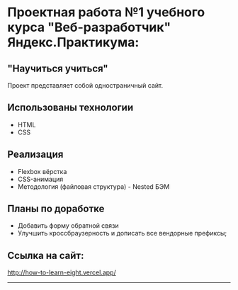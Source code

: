 # Проектная работа №1 учебного курса "Веб-разработчик" Яндекс.Практикума:
"Научиться учиться"
---

Проект представляет собой одностраничный сайт.

## Использованы технологии
* HTML
* CSS

## Реализация
* Flexbox вёрстка
* CSS-анимация
* Методология (файловая структура) - Nested БЭМ

## Планы по доработке
* Добавить форму обратной связи
* Улучшить кроссбраузерность и дописать все вендорные префиксы;

## Ссылка на сайт:
http://how-to-learn-eight.vercel.app/

---
